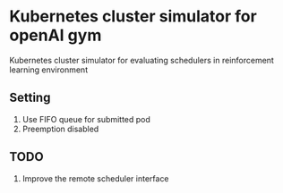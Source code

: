 # Kubernetes cluster simulator for openAI gym

Kubernetes cluster simulator for evaluating schedulers in reinforcement learning environment

## Setting

1.  Use FIFO queue for submitted pod
2.  Preemption disabled

## TODO

1.  Improve the remote scheduler interface
